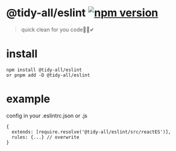 # @tidy-all/eslint [![npm version](https://badge.fury.io/js/@tidy-all%2Feslint.svg)](https://badge.fury.io/js/@tidy-all%2Feslint)

> quick clean for you code🐱‍👤✔

# install

```
npm install @tidy-all/eslint
or pnpm add -D @tidy-all/eslint
```

# example

config in your .eslintrc.json or .js

```
{
  extends: [require.resolve('@tidy-all/eslint/src/reactES')],
  rules: {...} // overwrite
}
```

